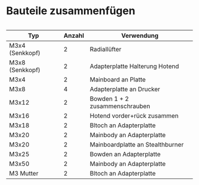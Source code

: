 # Bauteile zusammenfügen

<figure><img src="https://raw.githubusercontent.com/cryd-s/Vyper_extended/main/0_mods/Stealthburner_Mod/bilder/Stealthbruner_Teile.png" alt=""><figcaption></figcaption></figure>

| Typ             | Anzahl | Verwendung                       |
| --------------- | ------ | -------------------------------- |
| M3x4 (Senkkopf) | 2      | Radiallüfter                     |
| M3x8 (Senkkopf) | 2      | Adapterplatte Halterung Hotend   |
| M3x4            | 2      | Mainboard an Platte              |
| M3x8            | 4      | Adapterplatte an Drucker         |
| M3x12           | 2      | Bowden 1 + 2 zusammenschrauben   |
| M3x16           | 2      | Hotend vorder+rück zusammen      |
| M3x18           | 2      | Bltoch an Adapterplatte          |
| M3x20           | 2      | Mainbody an Adapterplatte        |
| M3x20           | 2      | Mainboardplatte an Stealthburner |
| M3x25           | 2      | Bowden an Adapterplatte          |
| M3x50           | 2      | Mainbody an Adapterplatte        |
| M3 Mutter       | 2      | Bltoch an Adapterplatte          |

